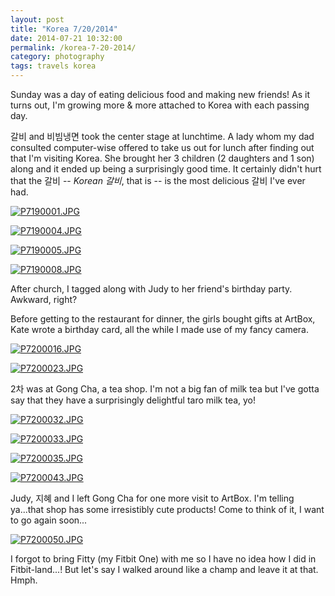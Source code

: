 ```yaml
---
layout: post
title: "Korea 7/20/2014"
date: 2014-07-21 10:32:00
permalink: /korea-7-20-2014/
category: photography
tags: travels korea
---
```

Sunday was a day of eating delicious food and making new friends! As it turns out, I'm growing more & more attached to Korea with each passing day.

갈비 and 비빔냉면 took the center stage at lunchtime. A lady whom my dad consulted computer-wise offered to take us out for lunch after finding out that I'm visiting Korea. She brought her 3 children (2 daughters and 1 son) along and it ended up being a surprisingly good time. It certainly didn't hurt that the 갈비 -- *Korean 갈비*, that is -- is the most delicious 갈비 I've ever had.

[![P7190001.JPG](https://d23f6h5jpj26xu.cloudfront.net/z9yahnmthzd8a_small.jpg)](http://img.svbtle.com/z9yahnmthzd8a.jpg)

[![P7190004.JPG](https://d23f6h5jpj26xu.cloudfront.net/getayg6ck1aqog_small.jpg)](http://img.svbtle.com/getayg6ck1aqog.jpg)

[![P7190005.JPG](https://d23f6h5jpj26xu.cloudfront.net/y6bsqzyna6qndq_small.jpg)](http://img.svbtle.com/y6bsqzyna6qndq.jpg)

[![P7190008.JPG](https://d23f6h5jpj26xu.cloudfront.net/lc4uxc2gnbflfg_small.jpg)](http://img.svbtle.com/lc4uxc2gnbflfg.jpg)

After church, I tagged along with Judy to her friend's birthday party. Awkward, right?

Before getting to the restaurant for dinner, the girls bought gifts at ArtBox, Kate wrote a birthday card, all the while I made use of my fancy camera.

[![P7200016.JPG](https://d23f6h5jpj26xu.cloudfront.net/wzdlocvykio8w_small.jpg)](http://img.svbtle.com/wzdlocvykio8w.jpg)

[![P7200023.JPG](https://d23f6h5jpj26xu.cloudfront.net/3gfdli19qqxnua_small.jpg)](http://img.svbtle.com/3gfdli19qqxnua.jpg)

2차 was at Gong Cha, a tea shop. I'm not a big fan of milk tea but I've gotta say that they have a surprisingly delightful taro milk tea, yo!

[![P7200032.JPG](https://d23f6h5jpj26xu.cloudfront.net/73caowwkyhhga_small.jpg)](http://img.svbtle.com/73caowwkyhhga.jpg)

[![P7200033.JPG](https://d23f6h5jpj26xu.cloudfront.net/uxkug0baf7zlq_small.jpg)](http://img.svbtle.com/uxkug0baf7zlq.jpg)

[![P7200035.JPG](https://d23f6h5jpj26xu.cloudfront.net/eo1yglyh4ib4aa_small.jpg)](http://img.svbtle.com/eo1yglyh4ib4aa.jpg)

[![P7200043.JPG](https://d23f6h5jpj26xu.cloudfront.net/zxshidezo6bisg_small.jpg)](http://img.svbtle.com/zxshidezo6bisg.jpg)

Judy, 지혜 and I left Gong Cha for one more visit to ArtBox. I'm telling ya...that shop has some irresistibly cute products! Come to think of it, I want to go again soon...

[![P7200050.JPG](https://d23f6h5jpj26xu.cloudfront.net/tasbn9w1lfxg_small.jpg)](http://img.svbtle.com/tasbn9w1lfxg.jpg)

I forgot to bring Fitty (my Fitbit One) with me so I have no idea how I did in Fitbit-land...! But let's say I walked around like a champ and leave it at that. Hmph.

